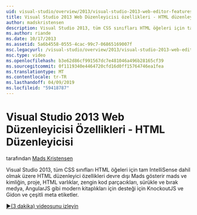 ```yaml
---
uid: visual-studio/overview/2013/visual-studio-2013-web-editor-features-html-editor
title: Visual Studio 2013 Web Düzenleyicisi özellikleri - HTML düzenleyicisi | Microsoft Docs
author: madskristensen
description: Visual Studio 2013, tüm CSS sınıfları HTML öğeleri için tam IntelliSense dahil olmak üzere HTML düzenleyici özellikleri devre dışı Mads gösterir mads ve kimliğin projenizde...
ms.author: riande
ms.date: 10/17/2013
ms.assetid: 5a6b4558-0555-4cac-99c7-06865169007f
msc.legacyurl: /visual-studio/overview/2013/visual-studio-2013-web-editor-features-html-editor
msc.type: video
ms.openlocfilehash: b3e62d86cf991567dc7e481046a496b28165cf39
ms.sourcegitcommit: 0f1119340e4464720cfd16d0ff15764746ea1fea
ms.translationtype: MT
ms.contentlocale: tr-TR
ms.lasthandoff: 04/09/2019
ms.locfileid: "59418787"
---
```

# <a name="visual-studio-2013-web-editor-features---html-editor"></a>Visual Studio 2013 Web Düzenleyicisi Özellikleri - HTML Düzenleyicisi

tarafından [Mads Kristensen](https://github.com/madskristensen)

Visual Studio 2013, tüm CSS sınıfları HTML öğeleri için tam IntelliSense dahil olmak üzere HTML düzenleyici özellikleri devre dışı Mads gösterir mads ve kimliğin, proje, HTML varlıklar, zengin kod parçacıkları, sürükle ve bırak medya, AngularJS gibi modern kitaplıkları için desteği için KnockoutJS ve Gidon ve çeşitli meta etiketler.

[&#9654;(3 dakika) videosunu izleyin](https://channel9.msdn.com/Blogs/ASP-NET-Site-Videos/visual-studio-2013-web-editor-features-html-editor)

